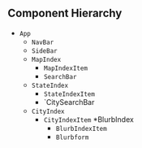 ## Component Hierarchy

* `App`
  * `NavBar`
  * `SideBar`
  * `MapIndex`
    * `MapIndexItem`
    * `SearchBar`
  * `StateIndex`
    * `StateIndexItem`
    * `CitySearchBar
  * `CityIndex`
    * `CityIndexItem`
      *BlurbIndex
        * `BlurbIndexItem`
        * `Blurbform`
 
